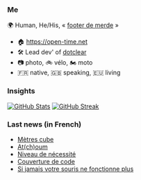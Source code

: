 ### Me

🌍 Human, He/His, « [footer de merde](https://open-time.net/post/2013/07/17/La-veritable-histoire-du-Footer-de-merde-) » 
* 🏠 https://open-time.net 
* 🛠️ Lead dev' of [dotclear](https://git.dotclear.org/dev/dotclear)
* 📷 photo, 🚲 vélo, 🏍️ moto 
* 🇫🇷 native, 🇬🇧 speaking, 🇪🇺 living

### Insights

[![GitHub Stats](https://github-readme-stats.vercel.app/api?username=franck-paul)](https://github.com/franck-paul)
[![GitHub Streak](https://github-readme-streak-stats.herokuapp.com?user=franck-paul)](https://git.io/streak-stats)

### Last news (in French)

<!-- BLOG-POST-LIST:START -->
- [Mètres cube](https://open-time.net/post/2023/03/12/Metres-cube)
- [At&lpar;ch&rpar;oum](https://open-time.net/post/2023/03/11/Atchoum)
- [Niveau de nécessité](https://open-time.net/post/2023/03/10/Niveau-de-necessite)
- [Couverture de code](https://open-time.net/post/2023/03/09/Couverture-de-code)
- [Si jamais votre souris ne fonctionne plus](https://open-time.net/post/2023/03/08/Si-jamais-votre-souris-ne-fonctionne-plus)
<!-- BLOG-POST-LIST:END -->

